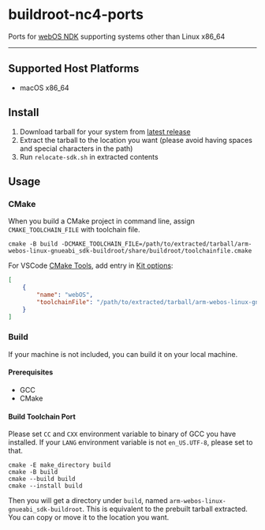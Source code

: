 # buildroot-nc4-ports

Ports for [webOS NDK](https://github.com/openlgtv/buildroot-nc4) supporting systems other than Linux x86_64

---

## Supported Host Platforms

* macOS x86_64

## Install

1. Download tarball for your system from [latest release](https://github.com/mariotaku/buildroot-nc4-sdk-ports/releases)
2. Extract the tarball to the location you want (please avoid having spaces and special characters in the path)
3. Run `relocate-sdk.sh` in extracted contents

## Usage

### CMake

When you build a CMake project in command line, assign `CMAKE_TOOLCHAIN_FILE` with toolchain file. 

```shell
cmake -B build -DCMAKE_TOOLCHAIN_FILE=/path/to/extracted/tarball/arm-webos-linux-gnueabi_sdk-buildroot/share/buildroot/toolchainfile.cmake
```

For VSCode [CMake Tools](https://github.com/microsoft/vscode-cmake-tools/), add entry in 
[Kit options](https://github.com/microsoft/vscode-cmake-tools/blob/main/docs/kits.md#kit-options):

```json
[
    {
        "name": "webOS",
        "toolchainFile": "/path/to/extracted/tarball/arm-webos-linux-gnueabi_sdk-buildroot/share/buildroot/toolchainfile.cmake"
    }
]
```

### Build

If your machine is not included, you can build it on your local machine.

#### Prerequisites

* GCC
* CMake

#### Build Toolchain Port

Please set `CC` and `CXX` environment variable to binary of GCC you have installed.
If your `LANG` environment variable is not `en_US.UTF-8`, please set to that.

```shell
cmake -E make_directory build
cmake -B build 
cmake --build build 
cmake --install build 
```

Then you will get a directory under `build`, named `arm-webos-linux-gnueabi_sdk-buildroot`.
This is equivalent to the prebuilt tarball extracted.
You can copy or move it to the location you want.